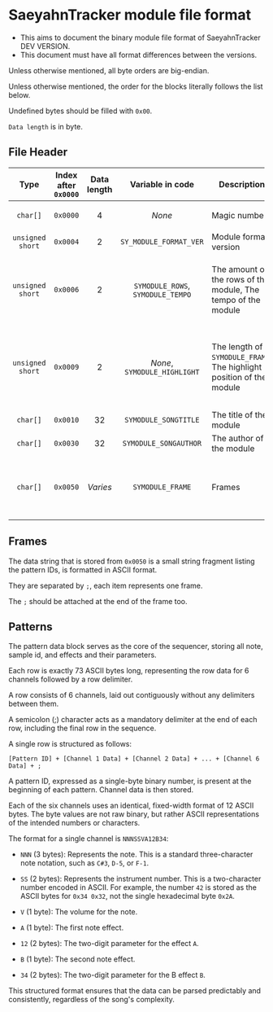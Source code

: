 # SaeyahnTracker module file format

- This aims to document the binary module file format of SaeyahnTracker DEV VERSION.
- This document must have all format differences between the versions.

Unless otherwise mentioned, all byte orders are big-endian.

Unless otherwise mentioned, the order for the blocks literally follows the list below. 

Undefined bytes should be filled with `0x00`.

`Data length` is in byte.

## File Header

|Type|Index after `0x0000`|Data length|Variable in code|Description|Notes|
|:---:|:---:|:---:|:-----:|--------|--------|
|`char[]`|`0x0000`|4|*None*|Magic number|Is always `SYTM`, `0x53 0x59 0x54 0x4D`|
|`unsigned short`|`0x0004`|2|`SY_MODULE_FORMAT_VER`|Module format version|*None*|
|`unsigned short`|`0x0006`|2|`SYMODULE_ROWS`, `SYMODULE_TEMPO`|The amount of the rows of the module, The tempo of the module|`RRRR RRRT TTTT TTTT`, R = The amount of the rows of the module, T = The tempo of the module|
|`unsigned short`|`0x0009`|2|*None*, `SYMODULE_HIGHLIGHT`|The length of `SYMODULE_FRAME`, The highlight position of the module|`LLLL LLLL LHHH HHH`, L = The length of `SYMODULE_FRAME`; H = The highlight position of the module|
|`char[]`|`0x0010`|32|`SYMODULE_SONGTITLE`|The title of the module|*None*|
|`char[]`|`0x0030`|32|`SYMODULE_SONGAUTHOR`|The author of the module|*None*|
|`char[]`|`0x0050`|*Varies*|`SYMODULE_FRAME`|Frames|The length of the string is set by the header value described above|

## Frames
	
The data string that is stored from `0x0050` is a small string fragment listing the pattern IDs, is formatted in ASCII format.

They are separated by `;`, each item represents one frame.

The `;` should be attached at the end of the frame too.

## Patterns

The pattern data block serves as the core of the sequencer, storing all note, sample id, and effects and their parameters.

Each row is exactly 73 ASCII bytes long, representing the row data for 6 channels followed by a row delimiter.

A row consists of 6 channels, laid out contiguously without any delimiters between them.

A semicolon (;) character acts as a mandatory delimiter at the end of each row, including the final row in the sequence.

A single row is structured as follows:

`[Pattern ID] + [Channel 1 Data] + [Channel 2 Data] + ... + [Channel 6 Data] + ;`

A pattern ID, expressed as a single-byte binary number, is present at the beginning of each pattern. Channel data is then stored.

Each of the six channels uses an identical, fixed-width format of 12 ASCII bytes. The byte values are not raw binary, but rather ASCII representations of the intended numbers or characters.

The format for a single channel is `NNNSSVA12B34`:

- `NNN` (3 bytes): Represents the note. This is a standard three-character note notation, such as `C#3`, `D-5`, or `F-1`.

- `SS` (2 bytes): Represents the instrument number. This is a two-character number encoded in ASCII. For example, the number `42` is stored as the ASCII bytes for `0x34 0x32`, not the single hexadecimal byte `0x2A`.

- `V` (1 byte): The volume for the note.

- `A` (1 byte): The first note effect.

- `12` (2 bytes): The two-digit parameter for the effect `A`.

- `B` (1 byte): The second note effect.

- `34` (2 bytes): The two-digit parameter for the B effect `B`.

This structured format ensures that the data can be parsed predictably and consistently, regardless of the song's complexity.